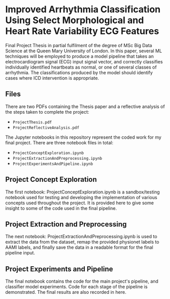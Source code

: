 # Improved Arrhythmia Classification Using Select Morphological and Heart Rate Variability ECG Features
Final Project Thesis in partial fulfilment of the degree of MSc Big Data Science at the Queen Mary University of London. In this paper, several ML techniques will be employed to produce a model pipeline that takes an electrocardiogram signal (ECG) input signal vector, and correctly classifies individually identified heartbeats as normal, or one of several classes of arrhythmia. The classifications produced by the model should identify cases where ICD intervention is appropriate. 

## Files
There are two PDFs containing the Thesis paper and a reflective analysis of the steps taken to complete the project:

* `ProjectThesis.pdf`
* `ProjectReflectiveAnalysis.pdf`

The Jupyter notebooks in this repository represent the coded work for my final project. 
There are three notebook files in total:

* `ProjectConceptExploration.ipynb`
* `ProjectExtractionAndPreprocessing.ipynb`
* `ProjectExperimentsAndPipeline.ipynb`

## Project Concept Exploration

The first notebook:  ProjectConceptExploration.ipynb is a sandbox/testing notebook used for
testing and developing the implementation of various concepts used throughout the project.
It is provided here to give some insight to some of the code used in the final pipeline.

## Project Extraction and Preprocessing

The next notebook: ProjectExtractionAndPreprocessing.ipynb is used to extract the data from
the dataset, remap the provided physionet labels to AAMI labels, and finally save the data
in a readable format for the final pipeline input.

## Project Experiments and Pipeline

The final notebook contains the code for the main project's pipeline, and classifier model
experiments. Code for each stage of the pipeline is demonstrated. The final results are also 
recorded in here.
